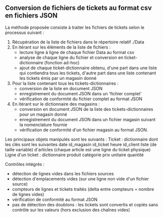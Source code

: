 ## Conversion de fichiers de tickets au format csv en fichiers JSON

La méthode proposée consiste à traiter les fichiers de tickets selon le processus suivant :
1) Récupération de la liste de fichiers dans le répertoire relatif ./Data
2) En itérant sur les éléments de la liste de fichiers :
   * lecture ligne à ligne de chaque fichier Data au format csv
   * analyse de chaque ligne du fichier et conversion en ticket-dictionnaire (fonction ad-hoc)
   * ajout de chaque ticket-dictionnaire obtenu, d'une part dans une liste qui contiendra tous les tickets, d'autre part dans une liste contenant les tickets émis par un magasin donné 
3) Pour la liste contenant tous les tickets-dictionnaires :
   * conversion de la liste en document JSON
   * enregistrement du document JSON dans un 'fichier complet'
   * vérification de conformité du fichier complet au format JSON
4) En itérant sur le dictionnaire des magasins :
   + conversion en document JSON de la liste des tickets-dictionnaires pour un magasin donné
   + enregistrement du document JSON dans un fichier magasin suivant la nomenclature fournie
   + vérification de conformité d'un fichier magasin au format JSON.

Les principaux objets manipulés sont les suivants :
    Ticket : dictionnaire dont les clés sont les suivantes 
        date
        id_magasin
        id_ticket
        heure
        id_client
        liste (de taille variable) d'articles (chaque article est une ligne du ticket physique)
    Ligne d'un ticket : dictionnaire
        produit
        catégorie
        prix unitaire
        quantité

Contrôles intégrés :
- détection de lignes vides dans les fichiers sources
- détection d'emplacements vides (sur une ligne non vide d'un fichier source)
- compteurs de lignes et tickets traités (delta entre compteurs = nombre de lignes vides)
- vérification de conformité au format JSON
- pas de détection des doublons : les tickets sont convertis et copiés sans contrôle sur les valeurs (hors exclusion des chaînes vides)
